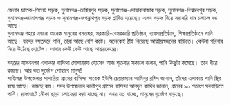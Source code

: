 জেলার ছাতক-সিলেট সড়ক, সুনামগঞ্জ-তাহিরপুর সড়ক, সুনামগঞ্জ-দোয়ারাবাজার সড়ক, সুনামগঞ্জ-বিশ্বম্ভরপুর সড়ক, সুনামগঞ্জ-জামালগঞ্জ সড়ক ও সুনামগঞ্জ-জগন্নাথপুর সড়ক প্লাবিত হয়েছে। এসব সড়ক দিয়ে সরাসরি যান চলাচল বন্ধ আছে।  
সুনামগঞ্জ শহরে এখনো অনেক মানুষের বসতঘর, সরকারি-বেসরকারি প্রতিষ্ঠান, ব্যবসাপ্রতিষ্ঠান, শিক্ষাপ্রতিষ্ঠানে পানি আছে। যাদের বসতঘরে পানি, তারা আছে বেশি কষ্টে। অনেকেই ঠাঁই নিয়েছে আত্মীয়স্বজনের বাড়িতে। কেউবা পরিবার নিয়ে উঠেছে হোটেল। আবার কেউ কেউ আছে আশ্রয়কেন্দ্রে।

শহরের হাসননগর এলাকার বাসিন্দা মোশাররফ হোসেন আজ শুক্রবার সকালে বলেন, পানি কিছুটা কমেছে। তবে ধীরে কমছে। আর কত দুর্ভোগ পোহাবে মানুষ!  
শান্তিগঞ্জ উপজেলার পাথারিয়া গ্রামের বাসিন্দা সাবেক ইউপি চেয়ারম্যান আমিনুর রশিদ জানান, তাঁদের এলাকায় পানি স্থির হয়ে আছে। নামছে কম। সদর উপজেলার কালীপুর গ্রামের বাসিন্দা আবদুল কাদির জানান, গ্রামের ৯০ শতাংশ ঘরবাড়িতে পানি। রাস্তাঘাটে নৌকা ছাড়া চলাফেরা করা যাচ্ছে না। সময় যত যাচ্ছে, মানুষের দুর্ভোগ বাড়ছে।
